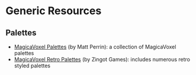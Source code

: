 # Generic Resources

## Palettes

* [MagicaVoxel Palettes](https://github.com/mattperrin/MagicaVoxelPalettes) \(by Matt Perrin\): a collection of MagicaVoxel palettes
* [MagicaVoxel Retro Palettes](https://www.zingot.com/resources.html) \(by Zingot Games\): includes numerous retro styled palettes



